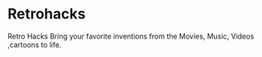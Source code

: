 # Retrohacks
Retro Hacks Bring your favorite inventions from the Movies, Music, Videos ,cartoons to life.  
